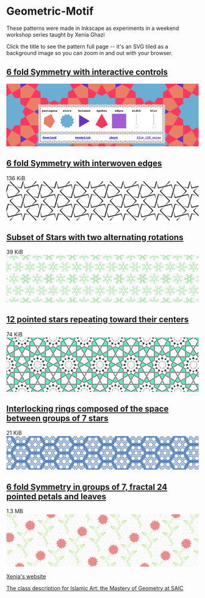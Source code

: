 # Geometric-Motif

These patterns were made in Inkscape as experiments in a weekend workshop series taught by Xenia Ghazi 

Click the title to see the pattern full page -- it's an SVG tiled as a background image so you can zoom in and out with your browser.

## [6 fold Symmetry with interactive controls](https://jazzyjackson.github.io/Geometric-Motif/interactive/colorblock-tile.html)
![](interactive.png)

## [6 fold Symmetry with interwoven edges](https://jazzyjackson.github.io/Geometric-Motif/complete/starcover.html)
136 KiB
![](starcover.png)

## [Subset of Stars with two alternating rotations](https://jazzyjackson.github.io/Geometric-Motif/complete/snowflakes.html)
39 KiB
![](snowflake.png)

## [12 pointed stars repeating toward their centers](https://jazzyjackson.github.io/Geometric-Motif/complete/stones.html)
74 KiB
![](stones.png)

## [Interlocking rings composed of the space between groups of 7 stars](https://jazzyjackson.github.io/Geometric-Motif/complete/starring.html)
21 KiB
![](starring.png)

## [6 fold Symmetry in groups of 7, fractal 24 pointed petals and leaves](https://jazzyjackson.github.io/Geometric-Motif/complete/roses.html)
1.3 MB
![](roses.png)

[Xenia's website](http://xeniagazi.com/)

[The class description for Islamic Art: the Mastery of Geometry at SAIC](https://continuingstudies.saic.edu/islamic-art-mastery-geometry/1170-2373)
